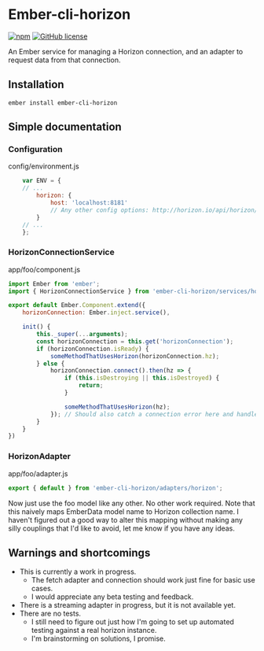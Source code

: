 # Ember-cli-horizon

[![npm](https://img.shields.io/npm/v/ember-cli-horizon.svg)](https://www.npmjs.com/package/ember-cli-horizon)
[![GitHub license](https://img.shields.io/badge/license-MIT-blue.svg)](https://raw.githubusercontent.com/jonesetc/ember-cli-horizon/master/LICENSE.md)

An Ember service for managing a Horizon connection, and an adapter to request data from that connection.

## Installation

`ember install ember-cli-horizon`

## Simple documentation

### Configuration

config/environment.js

```js
    var ENV = {
    // ...
        horizon: {
            host: 'localhost:8181'
            // Any other config options: http://horizon.io/api/horizon/#constructor
        }
    // ...
    };
```

### HorizonConnectionService

app/foo/component.js

```js
import Ember from 'ember';
import { HorizonConnectionService } from 'ember-cli-horizon/services/horizon-connection';

export default Ember.Component.extend({
    horizonConnection: Ember.inject.service(),

    init() {
        this._super(...arguments);
        const horizonConnection = this.get('horizonConnection');
        if (horizonConnection.isReady) {
            someMethodThatUsesHorizon(horizonConnection.hz);
        } else {
            horizonConnection.connect().then(hz => {
                if (this.isDestroying || this.isDestroyed) {
                    return;
                }

                someMethodThatUsesHorizon(hz);
            }); // Should also catch a connection error here and handle it
        }
    }
})
```

### HorizonAdapter

app/foo/adapter.js

```js
export { default } from 'ember-cli-horizon/adapters/horizon';
```

Now just use the foo model like any other. No other work required. Note that this naively maps EmberData model name to Horizon collection name. I haven't figured out a good way to alter this mapping without making any silly couplings that I'd like to avoid, let me know if you have any ideas.

## Warnings and shortcomings

- This is currently a work in progress.
    - The fetch adapter and connection should work just fine for basic use cases.
    - I would appreciate any beta testing and feedback.
- There is a streaming adapter in progress, but it is not available yet.
- There are no tests.
    - I still need to figure out just how I'm going to set up automated testing against a real horizon instance.
    - I'm brainstorming on solutions, I promise.

